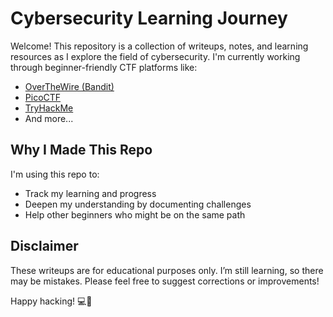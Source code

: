 # Cybersecurity Learning Journey

Welcome! This repository is a collection of writeups, notes, and learning resources as I explore the field of cybersecurity. I'm currently working through beginner-friendly CTF platforms like:

- [OverTheWire (Bandit)](https://overthewire.org/wargames/bandit/)
- [PicoCTF](https://picoctf.org)
- [TryHackMe](https://tryhackme.com)
- And more...

## Why I Made This Repo
I'm using this repo to:
- Track my learning and progress
- Deepen my understanding by documenting challenges
- Help other beginners who might be on the same path

## Disclaimer
These writeups are for educational purposes only. I’m still learning, so there may be mistakes. Please feel free to suggest corrections or improvements!

Happy hacking! 💻🔐
